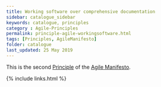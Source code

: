 ```yaml
---
title: Working software over comprehensive documentation
sidebar: catalogue_sidebar
keywords: catalogue, principles
category : Agile-Principles
permalink: principle-agile-workingsoftware.html
tags: [Principles, AgileManifesto]
folder: catalogue
last_updated: 25 May 2019
---
```


This is the second [Principle](principles) of the [Agile Manifesto](/archetype/AgileManifesto).

{% include links.html %}
